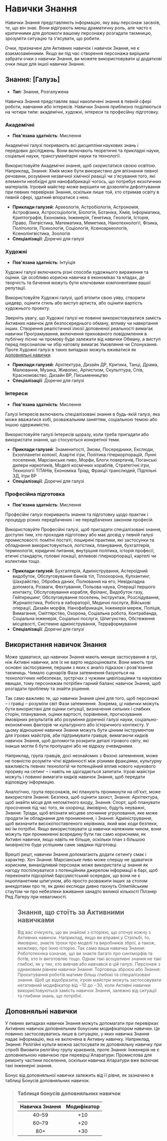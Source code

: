 # Навички Знання

Навички Знання представляють інформацію, яку ваш персонаж засвоїв, те, що він знає. Вони відіграють менш драматичну роль, але часто є критичними для допомоги вашому персонажу розгадати таємницю, зрозуміти ситуацію та з'ясувати, що робити.

Очки, призначені для Активних навичок і навичок Знання, не є взаємозамінними. Якщо ви під час створення персонажа вирішили забрати очки з навички Знання, ви можете використовувати ці додаткові очки лише для іншої навички Знання.

## Знання: \[Галузь\]

<div class="stat-list">

- **Тип**: Знання, Розгалужена

Навичка Знання представляє ваші накопичені знання в певній сфері роботи, навчання або інтересів. Навички Знання приблизно поділяються на чотири типи: академічні, художні, інтереси та професійну підготовку.

</div>

### Академічні

<div class="stat-list">

- **Пов'язана здатність**: Мислення

Академічні галузі покривають всі дисципліни наукових знань і передових досліджень. Вони включають теоретичні та прикладні науки, соціальні науки, трансгуманітарні науки та технології.

Використовуйте Академічні знання, щоб скористатися своєю освітою. Наприклад, Знання: Хімія може бути використано для впізнання певної речовини, розуміння незвичної хімічної реакції чи з'ясування того, які елементи необхідні для нанофабрикації чогось, що потребує екзотичних матеріалів. Ігровий майстер може вирішити не дозволяти дефолтування при певних перевірках Знання, оскільки лише той, хто отримав освіту в певній сфері, здатний впоратися з нею.

- **Приклади галузей**: Археологія, Астробіологія, Астрономія, Астрофізика, Астросоціологія, Біологія, Ботаніка, Хімія, Інформатика, Криптографія, Економіка, Інженерія, Генетика, Геологія, Історія, Право, Лінгвістика, Математика, Меметика, Нанотехнології, Фізика, Політологія, Психологія, Соціологія, Ксеноархеологія, Ксенолінгвістика, Зоологія
- **Спеціалізації**: Доречні для галузі

</div>

### Художні

<div class="stat-list">

- **Пов'язана здатність**: Інтуїція

Художні галузі включають різні способи художнього вираження та оцінки. Це особливо корисна навичка в економіках та кладах, де творчість та бачення можуть бути ключовими компонентами вашої репутації.

Використовуйте Художні галузі, щоб втілити свою уяву, створити шедевр, оцінити стиль або виступ артиста, або оцінити вартість художнього проекту.

Зверніть увагу, що Художні галузі не повинні використовуватися замість Активних навичок для безпосереднього обману, впливу чи навертання інших. Створення реалістичної ілюзії доповненої реальності вимагає навички Програмування, включення прихованого повідомлення в публічну пісню чи промову буде залежати від навички Обману, а виступ перед персоналом чи збір натовпу вимагає Умовляння чи Спонукання. Проте Художні галузі в таких випадках можуть вживатися як [доповняльні навички](../04/20-know-skills.md#Доповняльні-навички).

- **Приклади галузей**: Архітектура, Дизайн ДР, Критика, Танці, Драма, Малювання, Музика, Живопис, Артистизм, Скульптура, Спів, Красномовство, Дизайн ВР, Письменництво
- **Спеціалізації**: Доречні для галузі

</div>

### Інтереси

<div class="stat-list">

- **Пов'язана здатність**: Мислення

Галузі Інтересів включають спеціалізовані знання в будь-якій галузі, яка може вважатися хобі, розважальним заняттям, соціальною темою або іншою одержимістю.

Використовуйте галузі Інтересів щоразу, коли треба пригадати або використати знання, що стосуються конкретної теми.

- **Приклади галузей**: Знаменитості, Змови, Посередники, Екслюди, Екзопланетні колонії, Азартні ігри, Політика гіперкорпорацій, Лунні поселення, Марсіанське пиво, Морфи, Блоги повертачів, Поганські дилери наркотиків, Моделі космічних кораблів, Стратегічні ігри, Технології ТІТАНів, Економіка Тріад, Фракції транслюдей, Підпільні ЗД, Ігри ВР
- **Спеціалізації**: Доречні для галузі

</div>

### Професійна підготовка

<div class="stat-list">

- **Пов'язана здатність**: Мислення

Професійні галузі покривають знання та підготовку щодо практик і процедур різних передбачених і не передбачених законом професій.

Використовуйте Професійні галузі, щоб пригадати спеціалізовані знання, доступні тим, хто проходив підготовку або має досвід у певній галузі промисловості: помітні постаті, поширені практики, які застосунки та обладнання використовуються, логістика, планування, бухгалтерія, термінологія, юридичні питання, внутрішня політика, історія професії, етичні стандарти, головні локації, впливові гіперкорпорації, картелі чи колективи тощо.

- **Приклади галузей**: Бухгалтерія, Адміністрування, Астероїдний видобуток, Обслуговування банків тіл, Тілоохорона, Кулхантинг, Шахрайство, Обробка даних, Полювання на его, Невідкладна допомога, Розваги, Фехтування, Польова наука, Операції першого контакту, Обслуговування корабля, Фріланс, Видобуток газу, Гейткрешинг, Обслуговування поселень, Інструктаж, Розслідування, Журналістика, Робота в лабораторії, Медичні послуги, Військові операції, Дизайн морфів, Нанофабрикація, Інженерія мереж, Поліція, Вимагання, Сміттярство, Охорона, Соціальна робота, Контрабанда, Соціальна інженерія, Соціальні послуги, Шпигунство, Обстеження місцевості, Системне адміністрування, Терраформування
- **Спеціалізації**: Доречні для галузі

</div>

## Використання навичок Знання

Може здаватися, що навички Знання мають менше застосування в грі, ніж Активні навички, але їх не варто недооцінювати. Вони мають три основні застосування, першим з яких є аналіз підказок і розв'язання таємниць. Чимало сценаріїв Фази затемнення базуються на технологічних небезпеках, зустрічах з чужими цивілізаціями та наукових явищах, тому персонажам потрібен гарний баланс навичок Знання, щоб розгадати проблему та знайти рішення.

Так само важливо те, що навички Знання цінні для того, щоб персонажі – і гравці – розуміли світ Фази затемнення. Зокрема, ці навички можуть бути використані для оцінки ситуації, визначення сильних і слабких сторін, планування, оцінки вартості, порівняння, прогнозування ймовірних результатів або розуміння доречної галузі науки, соціально-економічних факторів чи культурного або історичного контексту. У цьому відношенні навички Знання можуть бути цінним інструментом для ігрових майстрів, аби підтримувати гравців, вимагаючи кидків навичок Знання, щоб допомогти розкрити деталі ігрового світу, які інакше могли б бути пропущені або не відразу очевидними.

Наприклад, група гравців, досі незнайомих з Фазою затемнення, може не повністю розуміти чіткі відмінності між різними фракціями, культурну важливість певних технологій чи потенційний вплив нового наукового прориву на сетинг – і навіть не здогадається запитати. Ігрові майстри можуть і повинні вимагати кидків навичок Знання, щоб передати відповідну інформацію.

Аналогічно, група персонажів, які планують проникнути на об'єкт, може використати Знання: Безпека, щоб оцінити захист, Знання: Архітектура, щоб знайти місця для непомітного входу, Знання: Спорт, щоб планувати просочення під час того, як охоронці, ймовірно, будуть неуважні, Знання: Тріади, щоб впізнати місцеве злочинне угруповання, яке може продати їм обладнання для проникнення, і Знання: Адміністрування, щоб визначити високопоставленого керівника, який має коди безпеки, які їм потрібні. Якщо використовувати ці навички належним чином, вони можуть при проникненні всередину бути так само корисними, як Активні навички, якщо навіть не більше, оскільки план з більшою імовірністю буде успішним саме завдяки підготовці.

Врешті решт, навички Знання допомагають додати сетингу смак і характер. Хоч Знання: Марсіанське пиво може спершу не здаватися корисним, винахідливий персонаж може використати ці знання як нагоду поспілкуватися з потенційним джерелом інформації в барі, щоб переконати підозрілий барсумістський осередок, що вони не є іншопланетним шпигуном, або просто розважити інших за столом анекдотами про те, як деякі екслюди дивно пахнуть Олімпійським стаутом чи про небезпеки вживання занадто великої кількості Пілзнер Ред Лагеру при невагомості.

<blockquote>

## Знання, що стоїть за Активними навичками

Від вас очікують, що ви знайомі з історією, що оточує кожну з Активних навичок. Наприклад, якщо ви вправні у Стрільбі, то, ймовірно, знаєте трохи про моделі та виробників зброї, а також, можливо, про їхню історію. Так само ваша навичка Знання: Робототехніка означає, що ви знаєте багато про синтморфів та ботів, хто їх виготовляє тощо. Однак такі асоціативні знання не такі глибокі, як у тих, хто вивчав або навчався в цій галузі. Персонаж з однаковим рівнем навички Знання: Торговець зброєю або Знання: Проєктування роботів матиме більш глибокі та спеціалізовані знання. Щоб це відобразити, ігрові майстри можуть застосовувати негативний модифікатор від −10 до −30, коли Активні навички використовуються замість навичок Знання, залежно від ситуації та глибини знань, що потрібні.

</blockquote>

## Доповняльні навички

У певних випадках навички Знання можуть допомагати при перевірках Активних навичок доповняльним бонусним модифікатором навички. Це повинно застосовуватись лише в ситуаціях, у яких навичка Знання надає інформацію, яка не включена в Активну навичку. Наприклад, Знання: Релігійні культи можна застосувати як доповняльну навичку при спробі Вмовити релігійну групу краєвиків, проте Знання: Інженерія не є доповняльною навичкою при перевірці Апаратури: Промислова для ремонту частини поселення, оскільки навичка Апаратури вже включає такі інженерні знання.

Бонус від доповняльної навички залежить від її рівня, як зазначено в таблиці Бонусів доповняльних навичок.

<blockquote class="table">

### Таблиця бонусів доповняльних навичок

| Навичка Знання | Модифікатор |
| :------------: | :---------: |
|     40–59      |     +10     |
|     60–79      |     +20     |
|      80+       |     +30     |

</blockquote>
